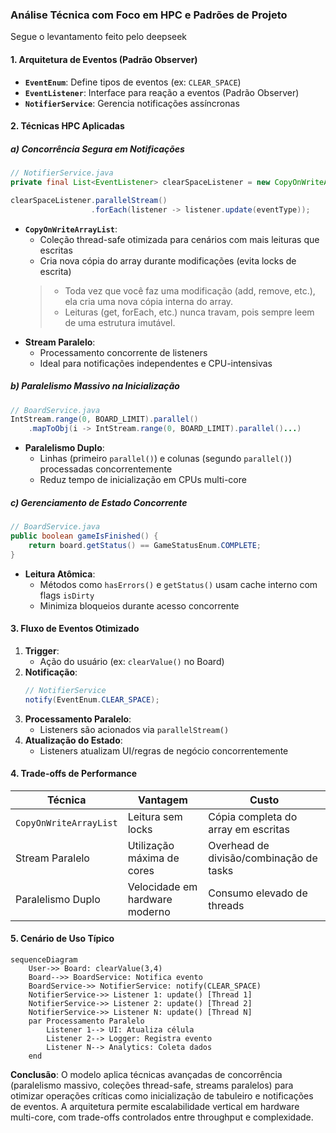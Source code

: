 ### Análise Técnica com Foco em HPC e Padrões de Projeto
Segue o levantamento feito pelo deepseek

#### 1. **Arquitetura de Eventos (Padrão Observer)**
- **`EventEnum`**: Define tipos de eventos (ex: `CLEAR_SPACE`)
- **`EventListener`**: Interface para reação a eventos (Padrão Observer)
- **`NotifierService`**: Gerencia notificações assíncronas

#### 2. **Técnicas HPC Aplicadas**
##### a) **Concorrência Segura em Notificações**
```java
// NotifierService.java
private final List<EventListener> clearSpaceListener = new CopyOnWriteArrayList<>();

clearSpaceListener.parallelStream()
                  .forEach(listener -> listener.update(eventType));
```
- **`CopyOnWriteArrayList`**: 
  - Coleção thread-safe otimizada para cenários com mais leituras que escritas
  - Cria nova cópia do array durante modificações (evita locks de escrita)
  > - Toda vez que você faz uma modificação (add, remove, etc.), ela cria uma nova cópia interna do array.
  > - Leituras (get, forEach, etc.) nunca travam, pois sempre leem de uma estrutura imutável.
- **Stream Paralelo**:
  - Processamento concorrente de listeners
  - Ideal para notificações independentes e CPU-intensivas

##### b) **Paralelismo Massivo na Inicialização**
```java
// BoardService.java
IntStream.range(0, BOARD_LIMIT).parallel()
    .mapToObj(i -> IntStream.range(0, BOARD_LIMIT).parallel()...)
```
- **Paralelismo Duplo**:
  - Linhas (primeiro `parallel()`) e colunas (segundo `parallel()`) processadas concorrentemente
  - Reduz tempo de inicialização em CPUs multi-core

##### c) **Gerenciamento de Estado Concorrente**
```java
// BoardService.java
public boolean gameIsFinished() {
    return board.getStatus() == GameStatusEnum.COMPLETE;
}
```
- **Leitura Atômica**:
  - Métodos como `hasErrors()` e `getStatus()` usam cache interno com flags `isDirty`
  - Minimiza bloqueios durante acesso concorrente

#### 3. **Fluxo de Eventos Otimizado**
1. **Trigger**:
   - Ação do usuário (ex: `clearValue()` no Board)
2. **Notificação**:
   ```java
   // NotifierService
   notify(EventEnum.CLEAR_SPACE);
   ```
3. **Processamento Paralelo**:
   - Listeners são acionados via `parallelStream()`
4. **Atualização do Estado**:
   - Listeners atualizam UI/regras de negócio concorrentemente

#### 4. **Trade-offs de Performance**
| Técnica | Vantagem | Custo |
|---------|----------|-------|
| `CopyOnWriteArrayList` | Leitura sem locks | Cópia completa do array em escritas |
| Stream Paralelo | Utilização máxima de cores | Overhead de divisão/combinação de tasks |
| Paralelismo Duplo | Velocidade em hardware moderno | Consumo elevado de threads |

#### 5. **Cenário de Uso Típico**
```mermaid
sequenceDiagram
    User->> Board: clearValue(3,4)
    Board-->> BoardService: Notifica evento
    BoardService->> NotifierService: notify(CLEAR_SPACE)
    NotifierService->> Listener 1: update() [Thread 1]
    NotifierService->> Listener 2: update() [Thread 2]
    NotifierService->> Listener N: update() [Thread N]
    par Processamento Paralelo
        Listener 1--> UI: Atualiza célula
        Listener 2--> Logger: Registra evento
        Listener N--> Analytics: Coleta dados
    end
```

**Conclusão**: O modelo aplica técnicas avançadas de concorrência (paralelismo massivo, coleções thread-safe, streams paralelos) para otimizar operações críticas como inicialização de tabuleiro e notificações de eventos. A arquitetura permite escalabilidade vertical em hardware multi-core, com trade-offs controlados entre throughput e complexidade.